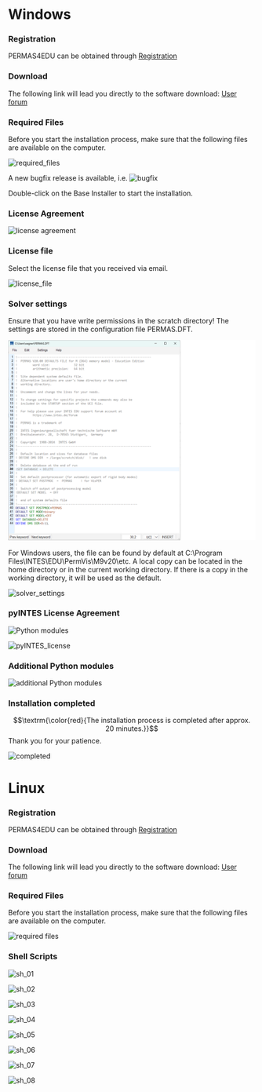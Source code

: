 # Windows

### Registration

PERMAS4EDU can be obtained through [Registration](https://www.intes.de/k_permas/overview/academic_license)

### Download 
The following link will lead you directly to the software download:
[User forum](https://meet.intes.de:444/)

### Required Files

Before you start the installation process, make sure that the following files are available on the computer.

![required_files](required_files_windows.png)

A new bugfix release is available, i.e. 
![bugfix](bugfix_release_20_00_333.png "First Bugfix release")

Double-click on the Base Installer to start the installation.

### License Agreement

![license agreement](license_agreement.png)

### License file

Select the license file that you received via email.

![license_file](license_file.png)

### Solver settings

Ensure that you have write permissions in the scratch directory!
The settings are stored in the configuration file PERMAS.DFT. 

![PERMAS.DFT](permas_DFT.png)

For Windows users, the file can be found by default at C:\Program Files\INTES\EDU\PermVis\M9v20\etc.
A local copy can be located in the home directory or in the current working directory. If there is a copy in the working directory, it will be used as the default.

![solver_settings](solver_settings.png)

### pyINTES License Agreement

![Python modules](https://github.com/permas4edu/permas4edu/tree/main/tools#pyintes-enhanced-python-interpreter)

![pyINTES_license](pyINTES_license.png)

### Additional Python modules

![additional Python modules](additional_python_modules.png)

### Installation completed

$$\textrm{\color{red}{The installation process is completed after approx. 20 minutes.}}$$ Thank you for your patience.

![completed](installation_completed.png)

# Linux

### Registration

PERMAS4EDU can be obtained through [Registration](https://www.intes.de/k_permas/overview/academic_license)

### Download 
The following link will lead you directly to the software download:
[User forum](https://meet.intes.de:444/)

### Required Files

Before you start the installation process, make sure that the following files are available on the computer.

![required files](required_files_linux.png)

### Shell Scripts

![sh_01](sh_01.png)

![sh_02](sh_02.png)

![sh_03](sh_03.png)

![sh_04](sh_04.png)

![sh_05](sh_05.png)

![sh_06](sh_06.png)

![sh_07](sh_07.png)

![sh_08](sh_08.png)

